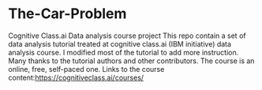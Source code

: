 # The-Car-Problem
Cognitive Class.ai Data analysis course project
This repo contain a set of data analysis tutorial treated at cognitive class.ai (IBM initiative) data analysis course.
I modified most of the tutorial to add more instruction. Many thanks to the tutorial authors and other contributors.
The course is an online, free, self-paced one. 
Links to the course content:https://cognitiveclass.ai/courses/
